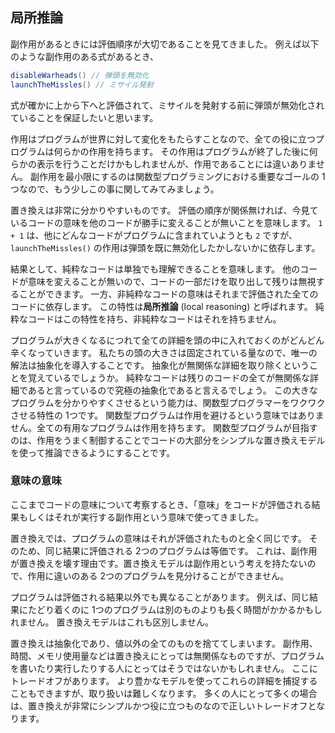 ## 局所推論

副作用があるときには評価順序が大切であることを見てきました。
例えば以下のような副作用のある式があるとき、

```scala
disableWarheads() // 弾頭を無効化
launchTheMissles() // ミサイル発射
```

式が確かに上から下へと評価されて、ミサイルを発射する前に弾頭が無効化されていることを保証したいと思います。

作用はプログラムが世界に対して変化をもたらすことなので、全ての役に立つプログラムは何らかの作用を持ちます。
その作用はプログラムが終了した後に何らかの表示を行うことだけかもしれませんが、作用であることには違いありません。
副作用を最小限にするのは関数型プログラミングにおける重要なゴールの 1つなので、もう少しこの事に関してみてみましょう。

置き換えは非常に分かりやすいものです。
評価の順序が関係無ければ、今見ているコードの意味を他のコードが勝手に変えることが無いことを意味します。
`1 + 1` は、他にどんなコードがプログラムに含まれていようとも `2` ですが、`launchTheMissles()` の作用は弾頭を既に無効化したかしないかに依存します。

結果として、純粋なコードは単独でも理解できることを意味します。
他のコードが意味を変えることが無いので、コードの一部だけを取り出して残りは無視することができます。
一方、非純粋なコードの意味はそれまで評価された全てのコードに依存します。
この特性は**局所推論** (local reasoning) と呼ばれます。
純粋なコードはこの特性を持ち、非純粋なコードはそれを持ちません。

プログラムが大きくなるにつれて全ての詳細を頭の中に入れておくのがどんどん辛くなっていきます。
私たちの頭の大きさは固定されている量なので、唯一の解法は抽象化を導入することです。
抽象化が無関係な詳細を取り除くということを覚えているでしょうか。
純粋なコードは残りのコードの全てが無関係な詳細であると言っているので究極の抽象化であると言えるでしょう。
この大きなプログラムを分かりやすくさせるという能力は、関数型プログラマーをワクワクさせる特性の 1つです。
関数型プログラムは作用を避けるという意味ではありません。全ての有用なプログラムは作用を持ちます。
関数型プログラムが目指すのは、作用をうまく制御することでコードの大部分をシンプルな置き換えモデルを使って推論できるようにすることです。

### 意味の意味

ここまでコードの意味について考察するとき、「意味」をコードが評価される結果もしくはそれが実行する副作用という意味で使ってきました。

置き換えでは、プログラムの意味はそれが評価されたものと全く同じです。
そのため、同じ結果に評価される 2つのプログラムは等価です。
これは、副作用が置き換えを壊す理由です。置き換えモデルは副作用という考えを持たないので、作用に違いのある 2つのプログラムを見分けることができません。

プログラムは評価される結果以外でも異なることがあります。
例えば、同じ結果にたどり着くのに 1つのプログラムは別のものよりも長く時間がかかるかもしれません。
置き換えモデルはこれも区別しません。

置き換えは抽象化であり、値以外の全てのものを捨ててしまいます。
副作用、時間、メモリ使用量などは置き換えにとっては無関係なものですが、プログラムを書いたり実行したりする人にとってはそうではないかもしれません。
ここにトレードオフがあります。
より豊かなモデルを使ってこれらの詳細を捕捉することもできますが、取り扱いは難しくなります。
多くの人にとって多くの場合は、置き換えが非常にシンプルかつ役に立つものなので正しいトレードオフとなります。
